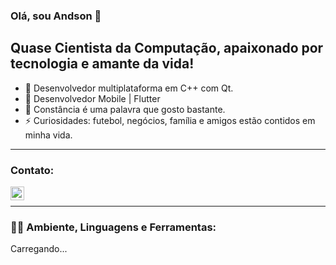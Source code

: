 ### Olá, sou Andson 👋


## Quase Cientista da Computação, apaixonado por tecnologia e amante da vida!
- 🔭 Desenvolvedor multiplataforma em C++ com Qt.
- 📱 Desenvolvedor Mobile | Flutter
- 🌱 Constância é uma palavra que gosto bastante.
- ⚡ Curiosidades: futebol, negócios, família e amigos estão contidos em minha vida.

---

### Contato:

<a href="https://www.linkedin.com/in/ant%C3%B4nio-andson-694319204/">
  <img align="left" alt="andson" width="22px" src="https://cdn.jsdelivr.net/npm/simple-icons@v3/icons/linkedin.svg" />
</a>
</br>

---

### 👨‍💻 Ambiente, Linguagens e Ferramentas:
Carregando...
